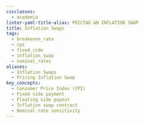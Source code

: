 ```yaml
---
cssclasses:
  - academia
linter-yaml-title-alias: PRICING AN INFLATION SWAP
title: Inflation Swaps
tags:
  - breakeven_rate
  - cpi
  - fixed_side
  - inflation_swap
  - nominal_rates
aliases:
  - Inflation Swaps
  - Pricing Inflation Swap
key_concepts:
  - Consumer Price Index (CPI)
  - Fixed side payment
  - Floating side payout
  - Inflation swap contract
  - Nominal rate sensitivity
---
```

